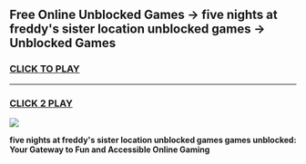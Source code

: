
## Free Online Unblocked Games → five nights at freddy's sister location unblocked games → Unblocked Games
<h3>
<a href="https://premium.freeplayer.one?title=five_nights_at_freddy's_sister_location_unblocked_games&ref=21F">CLICK TO PLAY</a></h3>
<hr>

<h3>
<a href="https://premium.freeplayer.one?title=five_nights_at_freddy's_sister_location_unblocked_games&ref=21F">CLICK 2 PLAY</a>
  
</h3>

<a href="https://premium.freeplayer.one?title=five_nights_at_freddy's_sister_location_unblocked_games&ref=21F/"><img src="https://clearcache.store/games.png"></a>


**five nights at freddy's sister location unblocked games games unblocked: Your Gateway to Fun and Accessible Online Gaming**

